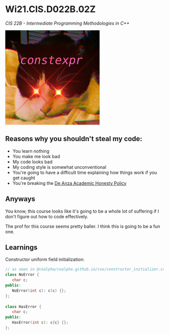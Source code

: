 # Wi21.CIS.D022B.02Z

*CIS 22B - Intermediate Programming Methodologies in C++*

<img src="misc/icon0_500px.png" width="300px"/>

## Reasons why you shouldn't steal my code:

- You learn nothing
- You make me look bad
- My code looks bad
- My coding style is somewhat unconventional
- You're going to have a difficult time explaining how things work if you get caught
- You're breaking the [De Anza Academic Honesty Policy](ACADEMIC_HONESTY.md)

## Anyways

You know, this course looks like it's going to be a whole lot of suffering if I
don't figure out how to code effectively.

The prof for this course seems pretty baller.
I think this is going to be a fun one.

## Learnings

Constructor uniform field initialization:

```cpp
// as seen in @coalpha/coalpha.github.io/cxx/constructor_initializer.cxx
class NoError {
   char c;
public:
   NoError(int c): c(c) {};
};

class HasError {
   char c;
public:
   HasError(int c): c{c} {};
};
```

